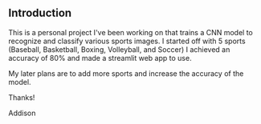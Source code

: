 ## Introduction

This is a personal project I've been working on that trains a CNN model to recognize and classify various sports images. I started off with 5 sports (Baseball, Basketball, Boxing, Volleyball, and Soccer) I achieved an accuracy of 80% and made a streamlit web app to use. 

My later plans are to add more sports and increase the accuracy of the model.

Thanks!

Addison
